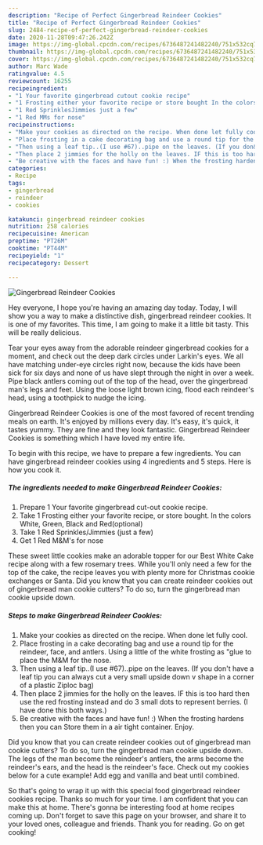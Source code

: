 ```yaml
---
description: "Recipe of Perfect Gingerbread Reindeer Cookies"
title: "Recipe of Perfect Gingerbread Reindeer Cookies"
slug: 2484-recipe-of-perfect-gingerbread-reindeer-cookies
date: 2020-11-28T09:47:26.242Z
image: https://img-global.cpcdn.com/recipes/6736487241482240/751x532cq70/gingerbread-reindeer-cookies-recipe-main-photo.jpg
thumbnail: https://img-global.cpcdn.com/recipes/6736487241482240/751x532cq70/gingerbread-reindeer-cookies-recipe-main-photo.jpg
cover: https://img-global.cpcdn.com/recipes/6736487241482240/751x532cq70/gingerbread-reindeer-cookies-recipe-main-photo.jpg
author: Marc Wade
ratingvalue: 4.5
reviewcount: 16255
recipeingredient:
- "1 Your favorite gingerbread cutout cookie recipe"
- "1 Frosting either your favorite recipe or store bought In the colors White Green Black and Redoptional"
- "1 Red SprinklesJimmies just a few"
- "1 Red MMs for nose"
recipeinstructions:
- "Make your cookies as directed on the recipe. When done let fully cool."
- "Place frosting in a cake decorating bag and use a round tip for the reindeer, face, and antlers. Using a little of the white frosting as &#34;glue to place the M&amp;M for the nose."
- "Then using a leaf tip..(I use #67)..pipe on the leaves. (If you don&#39;t have a leaf tip you can always cut a very small upside down v shape in a corner of a plastic Ziploc bag)"
- "Then place 2 jimmies for the holly on the leaves. IF this is too hard then use the red frosting instead and do 3 small dots to represent berries. (I have done this both ways.)"
- "Be creative with the faces and have fun! :) When the frosting hardens then you can Store them in a air tight container. Enjoy."
categories:
- Recipe
tags:
- gingerbread
- reindeer
- cookies

katakunci: gingerbread reindeer cookies 
nutrition: 258 calories
recipecuisine: American
preptime: "PT26M"
cooktime: "PT44M"
recipeyield: "1"
recipecategory: Dessert

---
```



![Gingerbread Reindeer Cookies](https://img-global.cpcdn.com/recipes/6736487241482240/751x532cq70/gingerbread-reindeer-cookies-recipe-main-photo.jpg)

Hey everyone, I hope you're having an amazing day today. Today, I will show you a way to make a distinctive dish, gingerbread reindeer cookies. It is one of my favorites. This time, I am going to make it a little bit tasty. This will be really delicious.

Tear your eyes away from the adorable reindeer gingerbread cookies for a moment, and check out the deep dark circles under Larkin&#39;s eyes. We all have matching under-eye circles right now, because the kids have been sick for six days and none of us have slept through the night in over a week. Pipe black antlers coming out of the top of the head, over the gingerbread man&#39;s legs and feet. Using the loose light brown icing, flood each reindeer&#39;s head, using a toothpick to nudge the icing.

Gingerbread Reindeer Cookies is one of the most favored of recent trending meals on earth. It's enjoyed by millions every day. It's easy, it's quick, it tastes yummy. They are fine and they look fantastic. Gingerbread Reindeer Cookies is something which I have loved my entire life.


To begin with this recipe, we have to prepare a few ingredients. You can have gingerbread reindeer cookies using 4 ingredients and 5 steps. Here is how you cook it.

<!--inarticleads1-->

##### The ingredients needed to make Gingerbread Reindeer Cookies:

1. Prepare 1 Your favorite gingerbread cut-out cookie recipe.
1. Take 1 Frosting either your favorite recipe, or store bought. In the colors White, Green, Black and Red(optional)
1. Take 1 Red Sprinkles/Jimmies (just a few)
1. Get 1 Red M&amp;M&#39;s for nose


These sweet little cookies make an adorable topper for our Best White Cake recipe along with a few rosemary trees. While you&#39;ll only need a few for the top of the cake, the recipe leaves you with plenty more for Christmas cookie exchanges or Santa. Did you know that you can create reindeer cookies out of gingerbread man cookie cutters? To do so, turn the gingerbread man cookie upside down. 

<!--inarticleads2-->

##### Steps to make Gingerbread Reindeer Cookies:

1. Make your cookies as directed on the recipe. When done let fully cool.
1. Place frosting in a cake decorating bag and use a round tip for the reindeer, face, and antlers. Using a little of the white frosting as &#34;glue to place the M&amp;M for the nose.
1. Then using a leaf tip..(I use #67)..pipe on the leaves. (If you don&#39;t have a leaf tip you can always cut a very small upside down v shape in a corner of a plastic Ziploc bag)
1. Then place 2 jimmies for the holly on the leaves. IF this is too hard then use the red frosting instead and do 3 small dots to represent berries. (I have done this both ways.)
1. Be creative with the faces and have fun! :) When the frosting hardens then you can Store them in a air tight container. Enjoy.


Did you know that you can create reindeer cookies out of gingerbread man cookie cutters? To do so, turn the gingerbread man cookie upside down. The legs of the man become the reindeer&#39;s antlers, the arms become the reindeer&#39;s ears, and the head is the reindeer&#39;s face. Check out my cookies below for a cute example! Add egg and vanilla and beat until combined. 

So that's going to wrap it up with this special food gingerbread reindeer cookies recipe. Thanks so much for your time. I am confident that you can make this at home. There's gonna be interesting food at home recipes coming up. Don't forget to save this page on your browser, and share it to your loved ones, colleague and friends. Thank you for reading. Go on get cooking!
